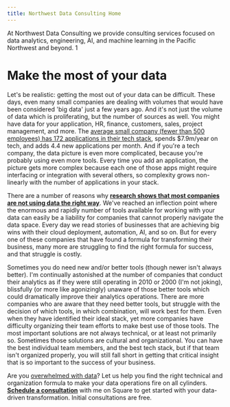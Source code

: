 ```yaml
---
title: Northwest Data Consulting Home
---
```


<!--<center><img src = "/GDC-logo-web-trans.png" alt = "Northwest Data Consulting Logo"></center>-->

At Northwest Data Consulting we provide consulting services focused on data analytics, engineering, AI, and machine learning in the Pacific Northwest and beyond. 1

# Make the most of your data

Let's be realistic: getting the most out of your data can be difficult. These days, even many small companies are dealing with volumes that would have been considered 'big data' just a few years ago. And it's not just the volume of data which is proliferating, but the number of sources as well. You might have data for your application, HR, finance, customers, sales, project management, and more. The [average small company (fewer than 500 employees) has 172 applications in their tech stack](https://chiefmartec.com/2023/04/how-big-is-your-tech-stack-really-heres-the-latest-data/), spends $7.9m/year on tech, and adds 4.4 new applications per month. And if you're a tech company, the data picture is even more complicated, because you're probably using even more tools. Every time you add an application, the picture gets more complex because each one of those apps might require interfacing or integration with several others, so complexity grows non-linearly with the number of applications in your stack. 

There are a number of reasons why **[research shows that most companies are not using data the right way](https://towardsdatascience.com/most-businesses-dont-use-data-the-right-way-research-e1dcc81a5627?gi=19a732577212)**. We've reached an inflection point where the enormous and rapidly number of tools available for working with your data can easily be a liability for companies that cannot properly navigate the data space. Every day we read stories of businesses that are achieving big wins with their cloud deployment, automation, AI, and so on. But for every one of these companies that have found a formula for transforming their business, many more are struggling to find the right formula for success, and that struggle is costly.

Sometimes you do need new and/or better tools (though newer isn't always better). I'm continually astonished at the number of companies that conduct their analytics as if they were still operating in 2010 or 2000 (I'm not joking), blissfully (or more like agonizingly) unaware of those better tools which could dramatically improve their analytics operations. There are more companies who are aware that they need better tools, but struggle with the decision of which tools, in which combination, will work best for them. Even when they have identified their ideal stack, yet more companies have difficulty organizing their team efforts to make best use of those tools. The most important solutions are not always technical, or at least not primarily so. Sometimes those solutions are cultural and organizational. You can have the best individual team members, and the best tech stack, but if that team isn't organized properly, you will still fall short in getting that critical insight that is so important to the success of your business.

Are you [overwhelmed with data](/posts/overwhelm.md)? Let us help you find the right technical and organization formula to make your data operations fire on all cylinders.  [**Schedule a consultation**](https://squareup.com/appointments/book/te87ie5un3hfh7/LVJS5MDJE4ZAP/start) with me on Square to get started with your data-driven transformation. Initial consultations are free.
